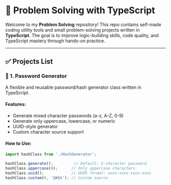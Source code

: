 # 🚀 Problem Solving with TypeScript

Welcome to my **Problem Solving** repository! This repo contains self-made coding utility tools and small problem-solving projects written in **TypeScript**. The goal is to improve logic-building skills, code quality, and TypeScript mastery through hands-on practice.

---

## ✅ Projects List

### 🔐 1. Password Generator
A flexible and reusable password/hash generator class written in TypeScript.

#### Features:
- Generate mixed character passwords (a-z, A-Z, 0-9)
- Generate only uppercase, lowercase, or numeric
- UUID-style generator
- Custom character source support

#### How to Use:

```ts
import hashClass from './HashGenerator';

hashClass.generate();         // Default: 5-character password
hashClass.uppercase(8);      // Only uppercase characters
hashClass.uuid();            // UUID format: xxxx-xxxx-xxxx-xxxx
hashClass.custom(6, '@#$%'); // Custom source
